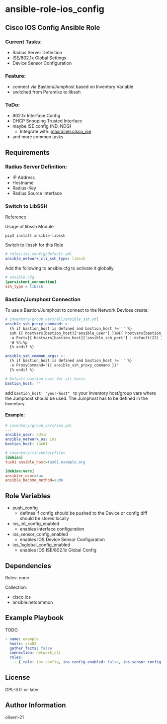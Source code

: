 ansible-role-ios_config
=========

## Cisco IOS Config Ansible Role

### Current Tasks:
 - Radius Server Definition
 - ISE/802.1x Global Settings
 - Device Sensor Configuration

### Feature:
 - connect via Bastion/Jumphost based on Inventory Variable
 - switched from Paramiko to libssh
  
### ToDo:
- 802.1x Interface Config
- DHCP Snooping Trusted Interface
- maybe ISE config (ND, NDG)
  - Integrate with: [maxrainer.cisco_ise](https://galaxy.ansible.com/maxrainer/cisco_ise)
- and more common tasks
 
Requirements
------------

### Radius Server Definition:
- IP Address
- Hostname
- Radius-Key
- Radius Source Interface 
 

### Switch to LibSSH 
[Reference](https://www.ansible.com/blog/new-libssh-connection-plugin-for-ansible-network)

Usage of libssh Module
```shell
pip3 install ansible-libssh
```
Switch to libssh for this Role
```yml
# roles/ios_config/default.yml
ansible_network_cli_ssh_type: libssh
```

Add the following to ansible.cfg to activate it globally
```ini
# ansible.cfg
[persistent_connection]
ssh_type = libssh
```

### Bastion/Jumphost Connection
To use a Bastion/Jumphost to connect to the Network Devices create:
```yaml
# inventory/group_vars/all/ansible_ssh.yml
ansible_ssh_proxy_command: >-
  {% if bastion_host is defined and bastion_host != '' %}
  ssh {{ hostvars[bastion_host]['ansible_user'] }}@{{ hostvars[bastion_host]['ansible_host'] }}
  -o Port={{ hostvars[bastion_host]['ansible_ssh_port'] | default(22) }}
  -W %h:%p
  {% endif %}

ansible_ssh_common_args: >-
  {% if bastion_host is defined and bastion_host != '' %}
  -o ProxyCommand="{{ ansible_ssh_proxy_command }}"
  {% endif %}

# Default bastion host for all hosts
bastion_host: ""
```

add ```bastion_host: "your-host" ``` to your Inventory host/group vars where the Jumphost should be used. The Jumphost has to be defined in the Inventory

#### Example:
```yaml
# inventory/group_vars/ios.yml
---
ansible_user: admin
ansible_network_os: ios
bastion_host: tux01
```
```ini
# inventory/<inventoryfile>
[debian]
tux01 ansible_host=tux01.example.org

[debian:vars]
ansibler_user=tux
ansible_become_method=sudo
```

Role Variables
--------------


- push_config
  - defines if config should be pushed to the Device or config diff should be stored locally 
- ios_int_config_enabled
  - enables interface configuration
- ios_sensor_config_enabled
  - enables IOS Device Sensor Configuration
- ios_1xglobal_config_enabled
  - enables IOS ISE/802.1x Global Config

Dependencies
------------

Roles: none

Collection:
- cisco.ios
- ansible.netcommon

Example Playbook
----------------

TODO
```yaml
- name: example
  hosts: csw02
  gather_facts: false
  connection: network_cli
  roles:
    - { role: ios_config, ios_config_enabled: false, ios_sensor_config_enabled: true, ios_1xglobal_config_enabled: true }

```

License
-------

GPL-3.0-or-later

Author Information
------------------

oliverl-21
